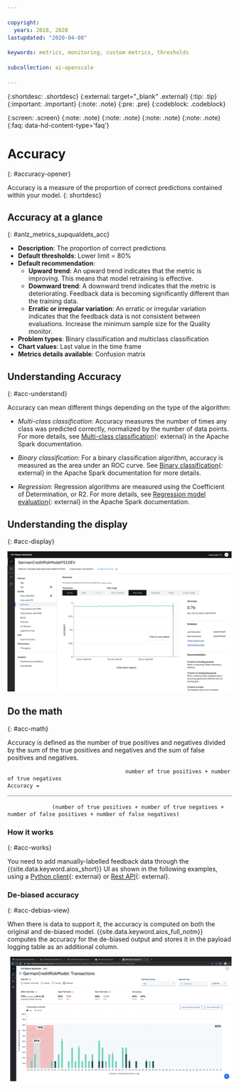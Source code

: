 ```yaml
---

copyright:
  years: 2018, 2020
lastupdated: "2020-04-08"

keywords: metrics, monitoring, custom metrics, thresholds

subcollection: ai-openscale

---
```


{:shortdesc: .shortdesc}
{:external: target="_blank" .external}
{:tip: .tip}
{:important: .important}
{:note: .note}
{:pre: .pre}
{:codeblock: .codeblock}

{:screen: .screen}
{:note: .note}
{:note: .note}
{:note: .note}
{:note: .note}
{:faq: data-hd-content-type='faq'}

# Accuracy
{: #accuracy-opener}

Accuracy is a measure of the proportion of correct predictions contained within your model.
{: shortdesc}

## Accuracy at a glance
{: #anlz_metrics_supqualdets_acc}

- **Description**: The proportion of correct predictions
- **Default thresholds**: Lower limit = 80%
- **Default recommendation**:
   - **Upward trend**: An upward trend indicates that the metric is improving. This means that model retraining is effective.
   - **Downward trend**: A downward trend indicates that the metric is deteriorating. Feedback data is becoming significantly different than the training data.
   - **Erratic or irregular variation**: An erratic or irregular variation indicates that the feedback data is not consistent between evaluations. Increase the minimum sample size for the Quality monitor.
- **Problem types**: Binary classification and multiclass classification
- **Chart values**: Last value in the time frame
- **Metrics details available**: Confusion matrix


## Understanding Accuracy
{: #acc-understand}

Accuracy can mean different things depending on the type of the algorithm:

- *Multi-class classification*: Accuracy measures the number of times any class was predicted correctly, normalized by the number of data points. For more details, see [Multi-class classification](https://spark.apache.org/docs/2.1.0/mllib-evaluation-metrics.html#multiclass-classification){: external} in the Apache Spark documentation.

- *Binary classification*: For a binary classification algorithm, accuracy is measured as the area under an ROC curve. See [Binary classification](https://spark.apache.org/docs/2.1.0/mllib-evaluation-metrics.html#binary-classification){: external} in the Apache Spark documentation for more details.

- *Regression*: Regression algorithms are measured using the Coefficient of Determination, or R2. For more details, see [Regression model evaluation](https://spark.apache.org/docs/2.1.0/mllib-evaluation-metrics.html#regression-model-evaluation){: external} in the Apache Spark documentation.

## Understanding the display
{: #acc-display}

![Area under PR is shown with metric trending downward](images/wos-quality-accuracy.png)


## Do the math
{: #acc-math}

Accuracy is defined as the number of true positives and negatives divided by the sum of the true positives and negatives and the sum of false positives and negatives.

```
                                     number of true positives + number of true negatives
Accuracy =   ________________________________________________________________________________________________________________

              (number of true positives + number of true negatives + number of false positives + number of false negatives)
```




### How it works
{: #acc-works}

You need to add manually-labelled feedback data through the {{site.data.keyword.aios_short}} UI as shown in the following examples, using a [Python client](http://ai-openscale-python-client.mybluemix.net/#feedbacklogging){: external} or [Rest API](https://cloud.ibm.com/apidocs/ai-openscale#post-feedback-payload){: external}.


### De-biased accuracy
{: #acc-debias-view}

When there is data to support it, the accuracy is computed on both the original and de-biased model. {{site.data.keyword.aios_full_notm}} computes the accuracy for the de-biased output and stores it in the payload logging table as an additional column.

![a model visualization appears with accuracy calculated for both the original and debiased models](images/wos-debiased-accuracy.png)